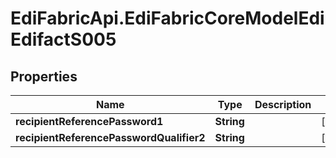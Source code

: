 # EdiFabricApi.EdiFabricCoreModelEdiEdifactS005

## Properties
Name | Type | Description | Notes
------------ | ------------- | ------------- | -------------
**recipientReferencePassword1** | **String** |  | [optional] 
**recipientReferencePasswordQualifier2** | **String** |  | [optional] 


